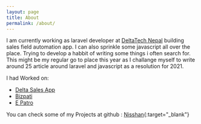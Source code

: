 ```yaml
---
layout: page
title: About
permalink: /about/
---
```


I am currently working as laravel developer at [DeltaTech Nepal](https://deltatechnepal.com/) building sales field automation app. I can also sprinkle some javascript all over the place. Trying to develop a habbit of writing some things i often search for. This might be my regular go to place this year as I challange myself to write around 25 article around laravel and javascript as a resolution for 2021.

I had Worked on:
- [Delta Sales App](https://deltatechnepal.com/product/delta-sales-app)
- [Bizpati](https://bizpati.com)
- [E Patro](https://www.epatro.com/)

You can check some of my Projects at github : [Nisshan](https://github.com/Nisshan){:target="_blank"}

